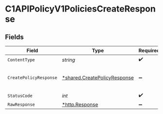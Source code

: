 # C1APIPolicyV1PoliciesCreateResponse


## Fields

| Field                                                                       | Type                                                                        | Required                                                                    | Description                                                                 |
| --------------------------------------------------------------------------- | --------------------------------------------------------------------------- | --------------------------------------------------------------------------- | --------------------------------------------------------------------------- |
| `ContentType`                                                               | *string*                                                                    | :heavy_check_mark:                                                          | N/A                                                                         |
| `CreatePolicyResponse`                                                      | [*shared.CreatePolicyResponse](../../models/shared/createpolicyresponse.md) | :heavy_minus_sign:                                                          | The CreatePolicyResponse message contains the created policy object.        |
| `StatusCode`                                                                | *int*                                                                       | :heavy_check_mark:                                                          | N/A                                                                         |
| `RawResponse`                                                               | [*http.Response](https://pkg.go.dev/net/http#Response)                      | :heavy_minus_sign:                                                          | N/A                                                                         |